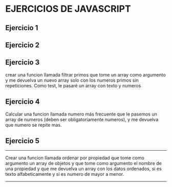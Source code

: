 # EJERCICIOS DE JAVASCRIPT


## Ejercicio 1

## Ejercicio 2

## Ejercicio 3

crear una funcion llamada filtrar primos que tome un array como argumento y me devuelva un nuevo array solo con los numeros primos sin repeticiones. Como test, le pasaré un array con texto y numeros

## Ejercicio 4

Calcular una funcion llamada numero más frecuente que le pasemos un array de numeros (deben ser obligatoriamente numeros), y me devuelva que numero se repite mas.

## Ejercicio 5

****
Crear una funcion llamada ordenar por propiedad que tome como argumento un array de objetos y que tome como argumento el nombre de una propiedad y que me devuelva un array con los datos ordenados, si es texto alfabeticamente y si es numero de mayor a menor.
****

